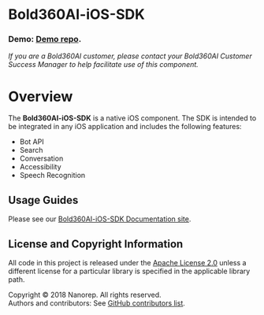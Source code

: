 # Bold360AI-iOS-SDK

### Demo: [Demo repo](https://github.com/nanorepsdk/NRSDK-iOS-Samples).

*If you are a Bold360AI customer, please contact your Bold360AI Customer Success Manager to help facilitate use of this component.*

# Overview
The **Bold360AI-iOS-SDK** is a native iOS component. The SDK is intended to be integrated in any iOS application and includes the following features:

* Bot API
* Search
* Conversation
* Accessibility
* Speech Recognition

## Usage Guides
Please see our [Bold360AI-iOS-SDK Documentation site](https://github.com/nanorepsdk/NanorepUI/wiki).


## License and Copyright Information
All code in this project is released under the [Apache License 2.0](http://www.apache.org/licenses/) unless a different license for a particular library is specified in the applicable library path.   

Copyright © 2018 Nanorep. All rights reserved.   
Authors and contributors: See [GitHub contributors list](https://github.com/nanorepsdk/Bold360AI-SDK/graphs/contributors).
